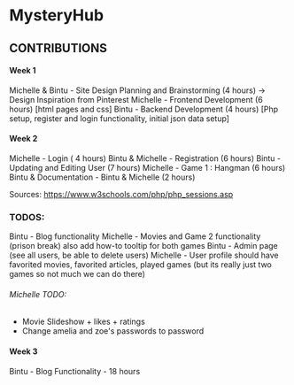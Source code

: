 # MysteryHub

## CONTRIBUTIONS 

#### Week 1

Michelle & Bintu - Site Design Planning and Brainstorming (4 hours)
-> Design Inspiration from Pinterest 
Michelle - Frontend Development (6 hours) [html pages and css]
Bintu - Backend Development (4 hours) [Php setup, register and login functionality, initial json data setup]


#### Week 2

Michelle - Login ( 4 hours)
Bintu & Michelle - Registration (6 hours) 
Bintu - Updating and Editing User (7 hours)
Michelle - Game 1 : Hangman (6 hours)
Bintu & Documentation - Bintu & Michelle (2 hours)

Sources: https://www.w3schools.com/php/php_sessions.asp 

### TODOS:

Bintu - Blog functionality
Michelle - Movies and Game 2 functionality (prison break)
         also add how-to tooltip for both games
Bintu - Admin page (see all users, be able to delete users)
Michelle - User profile should have favorited movies, favorited articles, played games (but its really just two games so not much we can do there)

###### Michelle TODO:
- Movie Slideshow + likes + ratings
- Change amelia and zoe's passwords to password



#### Week 3
Bintu - Blog Functionality - 18 hours


